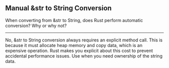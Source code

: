 ## Manual &str to String Conversion

When converting from &str to String, does Rust perform automatic conversion? Why or why not?

---

No, &str to String conversion always requires an explicit method call. This is because it must allocate heap memory and copy data, which is an expensive operation. Rust makes you explicit about this cost to prevent accidental performance issues. Use when you need ownership of the string data.

